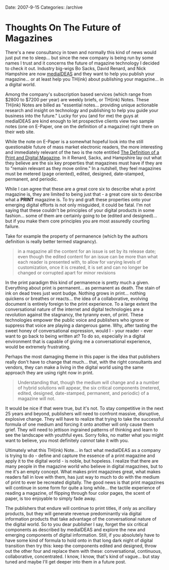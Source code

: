 Date: 2007-9-15
Categories: /archive

# Thoughts On The Future of Magazines

There's a new consultancy in town and normally this kind of news would just put me to sleep... but since the new company is being run by some names I trust and it concerns the future of magazine technology I decided to check it out.  Industry big-wigs Bo Sacks, David Renard, and Nick Hampshire are now <a href="http://www.media-ideas.net/">mediaIDEAS</a> and they want to help you publish your magazine... or at least help you TH(ink) about publishing your magazine... in a digital world.

Among the company's subscription based services (which range from $2800 to $7200 per year) are weekly briefs, or TH(ink) Notes.  These TH(ink) Notes are billed as "essential notes... providing unique actionable research and insight on technology and publishing to help you guide your business into the future."  Lucky for you (and for me) the guys at mediaIDEAS are kind enough to let prospective clients view two sample notes (one on E-Paper, one on the definition of a magazine) right there on their web site.

While the note on E-Paper is a somewhat hopeful look into the still questionable future of mass market electronic readers, the more interesting and immediately relevant of the two is the note entitled <a href="http://www.muinc.com/media-ideas/mediaIDEAS-TH%28ink%29NOTE1.html">The Definition of a Print and Digital Magazine</a>. In it Renard, Sacks, and Hampshire lay out what they believe are the six key properties that magazines must have if they are to "remain relevant as they move online."  In a nutshell, they feel magazines must be metered (page oriented), edited, designed, date-stamped, permanent, and periodic.

While I can agree that these are a great core six to describe what a print magazine is, they are limited to being just that - a great core six to describe what a <strong>PRINT</strong> magazine is. To try and graft these properties onto your emerging digital efforts is not only misguided, it could be fatal. I'm not saying that these couldn't be principles of your digital products in some fashion... some of them are certainly going to be (edited and designed)... but if you make them core principles you are most assuredly courting failure.

Take for example the property of permanence (which by the authors definition is really better termed stagnancy).
<blockquote>in a magazine all the content for an issue is set by its release date; even though the edited content for an issue can be more than what each reader is presented with, to allow for varying levels of customization, once it is created, it is set and can no longer be changed or corrupted apart for minor revisions</blockquote>
In the print paradigm this kind of permanence is pretty much a given. Everything about print is permanent... as permanent as death.  The stain of ink on dead trees just wont budge.  Nothing grows in print... nothing quickens or breathes or reacts... the idea of a collaborative, evolving document is entirely foreign to the print experience.  To a large extent the conversational nature of the internet and digital technologies are a revolution against the stagnancy, the tyranny even, of print. These technologies empower the public voice and publishers who ignore or suppress that voice are playing a dangerous game.  Why, after tasting the sweet honey of conversational expression, would I - your reader - ever want to go back to being written at? To do so, especially in a digital environment that is capable of giving me a conversational experience, would be extremely frustrating.

Perhaps the most damaging theme in this paper is the idea that publishers really don't have to change that much... that, with the right consultants and vendors, they can make a living in the digital world using the same approach they are using right now in print.
<blockquote>Understanding that, though the medium will change and a a number of hybrid solutions will appear, the six critical components (metered, edited, designed, date-stamped, permanent, and periodic) of a magazine will not.</blockquote>
It would be nice if that were true, but it's not.  To stay competitive in the next 25 years and beyond, publishers will need to confront massive, disruptive, explosive change.  They will have to realize that trying to take the successful formula of one medium and forcing it onto another will only cause them grief.  They will need to jettison ingrained patterns of thinking and learn to see the landscape with youthful eyes.  Sorry folks, no matter what you might want to believe, you most definitely <em>cannot</em> take it with you.

Ultimately what this TH(ink) Note... in fact what mediaIDEAS as a company is trying to do - define and capture the essence of a print magazine and apply it to the digital world - is noble, but hopeless.  I realize that there are many people in the magazine world who believe in digital magazines, but to me it's an empty concept.  What makes print magazines great, what makes readers fall in love with them, has just way to much to do with the medium of print to ever be recreated digitally.  The good news is that print magazines will continue in some form for quite a long while... the tactile experience of reading a magazine, of flipping through four color pages, the scent of paper, is too enjoyable to simply fade away.

The publishers that endure will continue to print titles, if only as ancillary products, but they will generate revenue predominantly via digital information products that take advantage of the conversational nature of the digital world.  So to you dear publisher I say, forget the six critical components as described by mediaIDEAS and explore the new and emerging components of digital information.  Still, if you absolutely have to have some kind of formula to hold onto in that long dark night of digital transition then try this: keep the components edited and designed, throw out the other four and replace them with these: conversational, continuous, collaborative, concentrated.  I know, I know, that's kind of vague... but stay tuned and maybe I'll get deeper into them in a future post.
